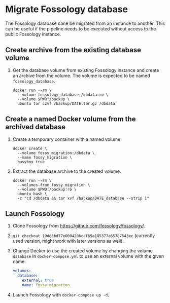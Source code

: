 # Migrate Fossology database

The Fossology database cane be migrated from an instance to another. This can be useful if the
pipeline needs to be executed without access to the public Fossology instance.

## Create archive from the existing database volume

1. Get the database volume from existing Fossology instance and create an archive from the volume.
   The volume is expected to be named `fossology_database`.

   ```console
   docker run --rm \
     --volume fossology_database:/dbdata:ro \
     --volume $PWD:/backup \
     ubuntu tar czvf /backup/DATE.tar.gz /dbdata
   ```

## Create a named Docker volume from the archived database

1. Create a temporary container with a named volume.

   ```console
   docker create \
     --volume fossy_migration:/dbdata \
     --name fossy_migration \
     busybox true
   ```

2. Extract the database archive to the created volume.

   ```console
   docker run --rm \
     --volumes-from fossy_migration \
     --volume $PWD:/backup:ro \
     ubuntu bash \
     -c "cd /dbdata && tar xvf /backup/DATE_database --strip 1"
   ```

## Launch Fossology

1. Clone Fossology from <https://github.com/fossology/fossology/>.
2. `git checkout 19d85bd77e0004206caf69a185377a65787543ec` (currently used version, might work with
   later versions as well).
3. Change Docker to use the created volume by changing the volume `database` in
   `docker-compose.yml` to use an external volume with the given name:

   ```yaml
   volumes:
     database:
       external: true
       name: fossy_migration
   ```

4. Launch Fossology with `docker-compose up -d`.
